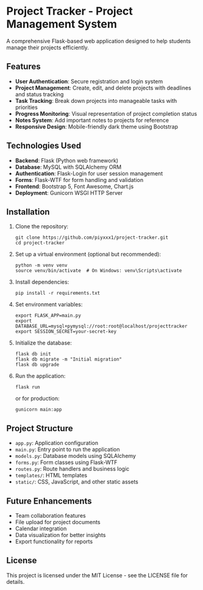 # Project Tracker -  Project Management System

A comprehensive Flask-based web application designed to help students  manage their  projects efficiently.

## Features

- **User Authentication**: Secure registration and login system
- **Project Management**: Create, edit, and delete projects with deadlines and status tracking
- **Task Tracking**: Break down projects into manageable tasks with priorities
- **Progress Monitoring**: Visual representation of project completion status
- **Notes System**: Add important notes to projects for reference
- **Responsive Design**: Mobile-friendly dark theme using Bootstrap

## Technologies Used

- **Backend**: Flask (Python web framework)
- **Database**: MySQL with SQLAlchemy ORM
- **Authentication**: Flask-Login for user session management
- **Forms**: Flask-WTF for form handling and validation
- **Frontend**: Bootstrap 5, Font Awesome, Chart.js
- **Deployment**: Gunicorn WSGI HTTP Server

## Installation

1. Clone the repository:
   ```
   git clone https://github.com/piyxxx1/project-tracker.git
   cd project-tracker
   ```

2. Set up a virtual environment (optional but recommended):
   ```
   python -m venv venv
   source venv/bin/activate  # On Windows: venv\Scripts\activate
   ```

3. Install dependencies:
   ```
   pip install -r requirements.txt
   ```

4. Set environment variables:
   ```
   export FLASK_APP=main.py
   export DATABASE_URL=mysql+pymysql://root:root@localhost/projecttracker
   export SESSION_SECRET=your-secret-key
   ```

5. Initialize the database:
   ```
   flask db init
   flask db migrate -m "Initial migration"
   flask db upgrade
   ```

6. Run the application:
   ```
   flask run
   ```
   or for production:
   ```
   gunicorn main:app
   ```

## Project Structure

- `app.py`: Application configuration
- `main.py`: Entry point to run the application
- `models.py`: Database models using SQLAlchemy
- `forms.py`: Form classes using Flask-WTF
- `routes.py`: Route handlers and business logic
- `templates/`: HTML templates
- `static/`: CSS, JavaScript, and other static assets

## Future Enhancements

- Team collaboration features
- File upload for project documents
- Calendar integration
- Data visualization for better insights
- Export functionality for reports

## License

This project is licensed under the MIT License - see the LICENSE file for details.
